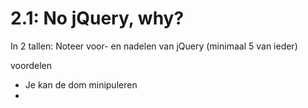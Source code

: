2.1: No jQuery, why?
====================
In 2 tallen: Noteer voor- en nadelen van jQuery (minimaal 5 van ieder)

voordelen
- Je kan de dom minipuleren
- 
